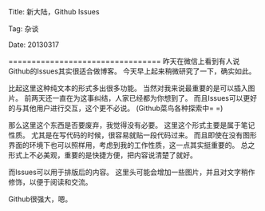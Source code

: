 Title: 新大陆，Github Issues

Tag: 杂谈

Date: 20130317

=================================
昨天在微信上看到有人说Github的Issues其实很适合做博客。
今天早上起来稍微研究了一下，确实如此。

比起这里这种纯文本的形式多出很多功能。
当然对我来说最重要的是可以插入图片。
前两天还一直在为这事纠结，人家已经都为你想到了。
而且Issues可以更好的与其他用户进行交互，这个更不必说。
(Github菜鸟各种探索中= =)

那么这里这个东西是否要废弃，我觉得没有必要。
这里这个形式主要是属于笔记性质。
尤其是在写代码的时候，很容易就贴一段代码过来。
而且即使在没有图形界面的环境下也可以照样用，考虑到我的工作性质，这一点其实挺重要的。
总之形式上不必美观，重要的是快捷方便，把内容说清楚了就好。

而Issues可以用于排版后的内容。
这里头可能会增加一些图片，并且对文字稍作修饰，以便于阅读和交流。

Github很强大，嗯。

